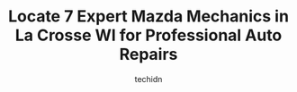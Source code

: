 ---
layout: ampstory
image: https://images.unsplash.com/photo-1637160967973-88751d581827?ixlib=rb-4.0.3&ixid=MnwxMjA3fDB8MHxwaG90by1wYWdlfHx8fGVufDB8fHx8&auto=format&fit=crop&w=640&h=853&q=80
author: techidn
featured: false
description: Trust your vehicles maintenance and repairs to the 7 best Mazda Mechanic in La Crosse WI, USA. With their extensive experience, cutting-edge technology, and commitment to customer satisfact
title: Locate 7 Expert Mazda Mechanics in La Crosse WI for Professional Auto Repairs
cover:
   title: Locate 7 Expert Mazda Mechanics in La Crosse WI for Professional Auto Repairs
   subtitle: Rickpate
   background: https://images.unsplash.com/photo-1637160967973-88751d581827?ixlib=rb-4.0.3&ixid=MnwxMjA3fDB8MHxwaG90by1wYWdlfHx8fGVufDB8fHx8&auto=format&fit=crop&w=640&h=853&q=80

pages: 
 - layout: thirds
   top: <h1>#1 Freds Brake & Alignment Services</h1>
   bottom: "<p>Came in for an alignment but was told that they could not do it as my car was too low. However, Brandon, took it upon himself to offer to contact another shop whom he tho</p>"
   background: https://www.knot35.com/toplist/wp-content/uploads/2023/06/best-mazda-mechanic-1-in-la-crosse-wi-1685840264.jpeg
   backgroundblur: true
 - layout: thirds
   top: <h1>#2 Bobs Auto Service</h1>
   bottom: "<p>1003 West Ave S, La Crosse, WI 54601, United States</p>"
   background: https://www.knot35.com/toplist/wp-content/uploads/2023/06/best-mazda-mechanic-2-in-la-crosse-wi-1685840265.jpeg
   cta:
      link: https://www.knot35.com/toplist/locate-7-expert-mazda-mechanics-in-la-crosse-wi-for-professional-auto-repairs/
      text: Locate 7 Expert Mazda Mechanics in La Crosse WI for Professional Auto Repairs
 - layout: thirds
   top: <h1>#3 Chees Auto Repair LLC</h1>
   bottom: "<p>2966 Airport Rd, La Crosse, WI 54603, United States</p>"
   background: https://www.knot35.com/toplist/wp-content/uploads/2023/06/best-mazda-mechanic-3-in-la-crosse-wi-1685840265.jpeg
   cta:
      link: https://www.knot35.com/toplist/locate-7-expert-mazda-mechanics-in-la-crosse-wi-for-professional-auto-repairs/
      text: Locate 7 Expert Mazda Mechanics in La Crosse WI for Professional Auto Repairs
 - layout: thirds
   top: <h1>#4 Murphys Frame & Axle Inc</h1>
   bottom: "<p>513 Wood St, La Crosse, WI 54603, United States</p>"
   background: https://images.unsplash.com/photo-1489648022186-8f49310909a0?ixlib=rb-4.0.3&ixid=MnwxMjA3fDB8MHxwaG90by1wYWdlfHx8fGVufDB8fHx8&auto=format&fit=crop&w=640&h=853&q=80
   cta:
      link: https://www.knot35.com/toplist/locate-7-expert-mazda-mechanics-in-la-crosse-wi-for-professional-auto-repairs/
      text: Locate 7 Expert Mazda Mechanics in La Crosse WI for Professional Auto Repairs
 - layout: thirds
   top: <h1>#5 Matts Auto Repair</h1>
   bottom: "<p>4527 Mormon Coulee Rd, La Crosse, WI 54601, United States</p>"
   background: https://images.unsplash.com/photo-1549241520-425e3dfc01cb?ixlib=rb-4.0.3&ixid=MnwxMjA3fDB8MHxwaG90by1wYWdlfHx8fGVufDB8fHx8&auto=format&fit=crop&w=640&h=853&q=80
   cta:
      link: https://www.knot35.com/toplist/locate-7-expert-mazda-mechanics-in-la-crosse-wi-for-professional-auto-repairs/
      text: Locate 7 Expert Mazda Mechanics in La Crosse WI for Professional Auto Repairs
 - layout: thirds
   top: <h1>#6 Dees Auto Care Specialists</h1>
   bottom: "<p>419 4th St N, La Crosse, WI 54601, United States</p>"
   background: https://images.unsplash.com/photo-1613843873231-1447db182f97?ixlib=rb-4.0.3&ixid=MnwxMjA3fDB8MHxwaG90by1wYWdlfHx8fGVufDB8fHx8&auto=format&fit=crop&w=640&h=853&q=80
   cta:
      link: https://www.knot35.com/toplist/locate-7-expert-mazda-mechanics-in-la-crosse-wi-for-professional-auto-repairs/
      text: Locate 7 Expert Mazda Mechanics in La Crosse WI for Professional Auto Repairs
 - layout: thirds
   top: <h1>#7 Ardens Used Car Sales & Service</h1>
   bottom: "<p>803 Jackson St, La Crosse, WI 54601, United States</p>"
   background: https://images.unsplash.com/photo-1510906594845-bc082582c8cc?ixlib=rb-4.0.3&ixid=MnwxMjA3fDB8MHxwaG90by1wYWdlfHx8fGVufDB8fHx8&auto=format&fit=crop&w=640&h=853&q=80
   cta:
      link: https://www.knot35.com/toplist/locate-7-expert-mazda-mechanics-in-la-crosse-wi-for-professional-auto-repairs/
      text: Locate 7 Expert Mazda Mechanics in La Crosse WI for Professional Auto Repairs
 - layout: thirds
   middle: Continue reading...
   background: https://images.unsplash.com/photo-1540457036297-448b6b99e91c?ixlib=rb-4.0.3&ixid=MnwxMjA3fDB8MHxwaG90by1wYWdlfHx8fGVufDB8fHx8&auto=format&fit=crop&w=640&h=853&q=80
   cta:
      link: https://www.knot35.com/toplist/locate-7-expert-mazda-mechanics-in-la-crosse-wi-for-professional-auto-repairs/
      text: Locate 7 Expert Mazda Mechanics in La Crosse WI for Professional Auto Repairs
      
---